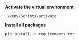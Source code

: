 **Activate the virtual environment**

```
.\venv\Scripts\activate
```

**Install all packages**
```
pip install -r requirements.txt
```